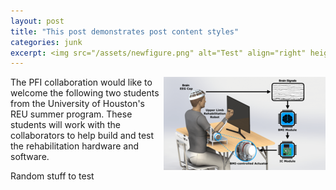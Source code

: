 ```yaml
---
layout: post
title: "This post demonstrates post content styles"
categories: junk
excerpt: <img src="/assets/newfigure.png" alt="Test" align="right" height="150" width="200" /> The PFI collaboration would like to welcome the following two students from the University of Houston's REU summer program. These students will work with the collaborators to help build and test the rehabilitation hardware and software.
---
```

<img src="/assets/newfigure.png" alt="Test" align="right"  />
The PFI collaboration would like to welcome the following two students from the University of Houston's REU summer program. These students will work with the collaborators to help build and test the rehabilitation hardware and software.

Random stuff to test
